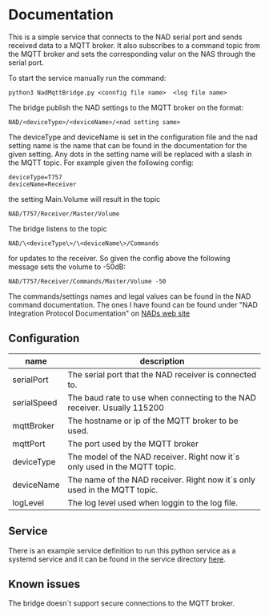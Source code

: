 # Documentation
This is a simple service that connects to the NAD serial port and sends received data to a MQTT broker.
It also subscribes to a command topic from the MQTT broker and sets the corresponding valur on the NAS through the serial port.

To start the service manually run the command:

    python3 NadMqttBridge.py <connfig file name>  <log file name>

The bridge publish the NAD settings to the MQTT broker on the format:

    NAD/<deviceType>/<deviceName>/<nad setting same>
    
The deviceType and deviceName is set in the configuration file and the nad setting name is the name that can be found in the documentation for the given setting. Any dots in the setting name will be replaced with a slash in the MQTT topic.
For example given the following config:
    
    deviceType=T757
    deviceName=Receiver

the setting Main.Volume will result in the topic

    NAD/T757/Receiver/Master/Volume

The bridge listens to the topic

    NAD/\<deviceType\>/\<deviceName\>/Commands
    
for updates to the receiver. So given the config above the following message sets the volume to -50dB:

    NAD/T757/Receiver/Commands/Master/Volume -50


The commands/settings names and legal values can be found in the NAD command documentation. The ones I have found can be found under "NAD Integration Protocol Documentation" on [NADs web site](https://nadelectronics.com/software/)

## Configuration

| name           | description                                                                |
|----------------|----------------------------------------------------------------------------|
| serialPort     | The serial port that the NAD receiver is connected to.                     |
| serialSpeed    | The baud rate to use when connecting to the NAD receiver. Usually 115200   |
| mqttBroker     | The hostname or ip of the MQTT broker to be used.                          |
| mqttPort       | The port used by the MQTT broker                                           |
| deviceType     | The model of the NAD receiver. Right now it´s only used in the MQTT topic. |
| deviceName     | The name of the NAD receiver. Right now it´s only used in the MQTT topic.  |
| logLevel       | The log level used when loggin to the log file.                            |

## Service
There is an example service definition to run this python service as a systemd service and it can be found in the service directory [here](service/nadMqttBridge.service).

## Known issues
The bridge doesn´t support secure connections to the MQTT broker.

